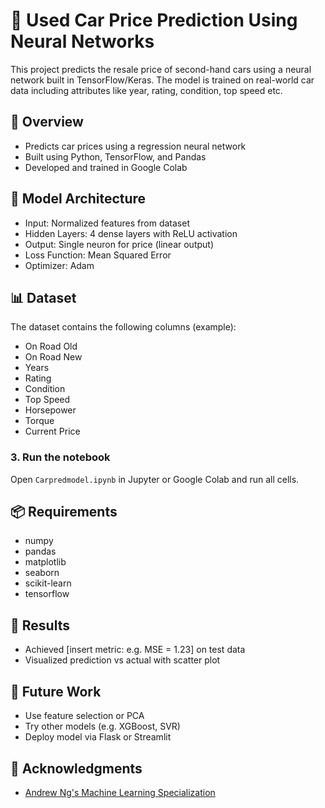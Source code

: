 
# 🚗 Used Car Price Prediction Using Neural Networks

This project predicts the resale price of second-hand cars using a neural network built in TensorFlow/Keras. The model is trained on real-world car data including attributes like year, rating, condition, top speed etc.

## 📌 Overview

- Predicts car prices using a regression neural network
- Built using Python, TensorFlow, and Pandas
- Developed and trained in Google Colab

## 🧠 Model Architecture

- Input: Normalized features from dataset
- Hidden Layers: 4 dense layers with ReLU activation
- Output: Single neuron for price (linear output)
- Loss Function: Mean Squared Error
- Optimizer: Adam

## 📊 Dataset

The dataset contains the following columns (example):
- On Road Old
- On Road New
- Years
- Rating
- Condition
- Top Speed
- Horsepower
- Torque
- Current Price

  
### 3. Run the notebook
Open `Carpredmodel.ipynb` in Jupyter or Google Colab and run all cells.

## 📦 Requirements

- numpy
- pandas
- matplotlib
- seaborn
- scikit-learn
- tensorflow

## 🧪 Results

- Achieved [insert metric: e.g. MSE = 1.23] on test data
- Visualized prediction vs actual with scatter plot

## 🔮 Future Work

- Use feature selection or PCA
- Try other models (e.g. XGBoost, SVR)
- Deploy model via Flask or Streamlit

## 🤝 Acknowledgments

- [Andrew Ng's Machine Learning Specialization](https://www.coursera.org/specializations/machine-learning-introduction)
